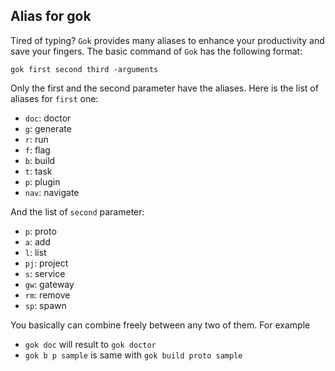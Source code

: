 ## Alias for gok

Tired of typing? `Gok` provides many aliases to enhance your productivity and save your fingers. The basic command of `Gok` has the following format:

```
gok first second third -arguments
```

Only the first and the second parameter have the aliases. Here is the list of aliases for `first` one:

- `doc`: doctor
- `g`: generate
- `r`: run
- `f`: flag
- `b`: build
- `t`: task
- `p`: plugin
- `nav`: navigate

And the list of `second` parameter:

- `p`: proto
- `a`: add
- `l`: list
- `pj`: project
- `s`: service
- `gw`: gateway
- `rm`: remove
- `sp`: spawn

You basically can combine freely between any two of them. For example

- `gok doc` will result to `gok doctor`
- `gok b p sample` is same with `gok build proto sample`